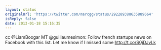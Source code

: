 ```yaml
---
layout: status
originalUrl: 'https://twitter.com/marcgg/status/292289388635889664'
isReply: false
date: 2013-01-18 15:16:35
---
```


cc @LiamBoogar MT @guillaumesimon: Follow french startups news on Facebook with this list. Let me know if I missed some http://t.co/S0jDJvLk
